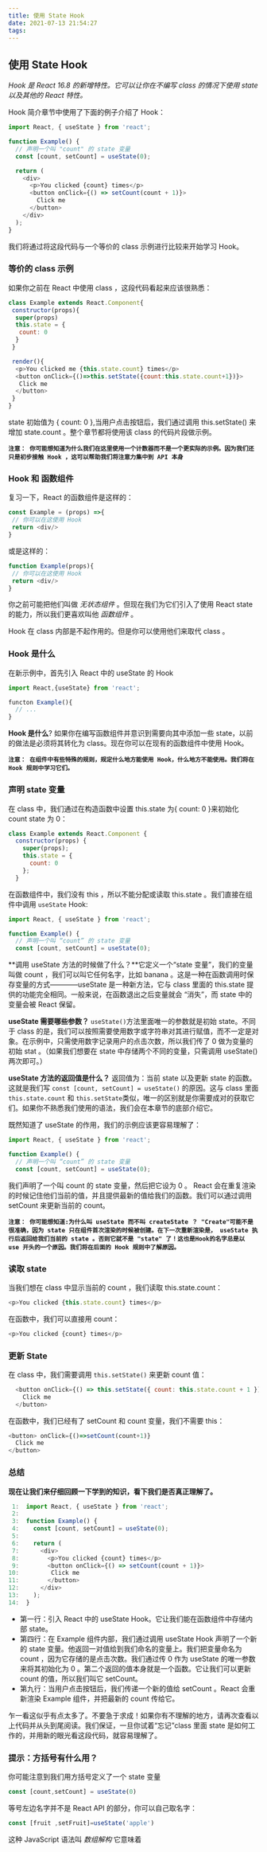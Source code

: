 ```yaml
---
title: 使用 State Hook
date: 2021-07-13 21:54:27
tags:
---
```


## 使用 State Hook

*Hook 是 React 16.8 的新增特性。它可以让你在不编写 class 的情况下使用 state 以及其他的 React 特性。*

Hook 简介章节中使用了下面的例子介绍了 Hook：

```js
import React, { useState } from 'react';

function Example() {
  // 声明一个叫 "count" 的 state 变量
  const [count, setCount] = useState(0);

  return (
    <div>
      <p>You clicked {count} times</p>
      <button onClick={() => setCount(count + 1)}>
        Click me
      </button>
    </div>
  );
}
```

我们将通过将这段代码与一个等价的 class 示例进行比较来开始学习 Hook。

### 等价的 class 示例

如果你之前在 React 中使用 class ，这段代码看起来应该很熟悉：

```js
class Example extends React.Component{
 constructor(props){
  super(props)
  this.state = {
   count: 0
  }
 }

 render(){
  <p>You clicked me {this.state.count} times</p>
  <button onClick={()=>this.setState({count:this.state.count+1})}>
   Click me
  </button>
 }
}
```

state 初始值为 { count: 0 },当用户点击按钮后，我们通过调用 this.setState() 来增加 state.count 。整个章节都将使用该 class 的代码片段做示例。

**`注意： 你可能想知道为什么我们在这里使用一个计数器而不是一个更实际的示例。因为我们还只是初步接触 Hook ，这可以帮助我们将注意力集中到 API 本身`**

### Hook 和 函数组件

复习一下，React 的函数组件是这样的：

```js
const Example = (props) =>{
 // 你可以在这使用 Hook 
 return <div/>
}
```

或是这样的：

```js
function Example(props){
 // 你可以在这使用 Hook
 return <div/>
}
```

你之前可能把他们叫做 *无状态组件* 。但现在我们为它们引入了使用 React state 的能力，所以我们更喜欢叫他 *函数组件* 。

Hook 在 class 内部是不起作用的。但是你可以使用他们来取代 class 。

### Hook 是什么

在新示例中，首先引入 React 中的 useState 的 Hook

```js
import React,{useState} from 'react';

functon Example(){
  // ...
}
```

**Hook 是什么**? 如果你在编写函数组件并意识到需要向其中添加一些 state，以前的做法是必须将其转化为 class。现在你可以在现有的函数组件中使用 Hook。

**`注意： 在组件中有些特殊的规则，规定什么地方能使用 Hook，什么地方不能使用。我们将在 Hook 规则中学习它们。`**

### 声明 state 变量

在 class 中，我们通过在构造函数中设置 this.state 为{ count: 0 }来初始化 count state 为 0：

```js
class Example extends React.Component {
  constructor(props) {
    super(props);
    this.state = {
      count: 0
    };
  }
```

在函数组件中，我们没有 this ，所以不能分配或读取 this.state 。我们直接在组件中调用 `useState` Hook:

```js
import React, { useState } from 'react';

function Example() {
  // 声明一个叫 “count” 的 state 变量
  const [count, setCount] = useState(0);
```

**调用 useState 方法的时候做了什么？**它定义一个“state 变量”，我们的变量叫做 count ，我们可以叫它任何名字，比如 banana 。这是一种在函数调用时保存变量的方式————useState 是一种新方法，它与 class 里面的 this.state 提供的功能完全相同。一般来说，在函数退出之后变量就会 “消失”，而 state 中的变量会被 React 保留。

**useState 需要哪些参数？** `useState()`方法里面唯一的参数就是初始 state。不同于 class 的是，我们可以按照需要使用数字或字符串对其进行赋值，而不一定是对象。在示例中，只需使用数字记录用户的点击次数，所以我们传了 0 做为变量的初始 stat 。（如果我们想要在 state 中存储两个不同的变量，只需调用 useState() 两次即可。）

**useState 方法的返回值是什么？** 返回值为：当前 state 以及更新 state 的函数。这就是我们写 `const [count, setCount] = useState()` 的原因。这与 class 里面 `this.state.count` 和 `this.setState`类似，唯一的区别就是你需要成对的获取它们。如果你不熟悉我们使用的语法，我们会在本章节的底部介绍它。

既然知道了 useState 的作用，我们的示例应该更容易理解了：

```js
import React, { useState } from 'react';

function Example() {
  // 声明一个叫 “count” 的 state 变量
  const [count, setCount] = useState(0);
```

我们声明了一个叫 count 的 state 变量，然后把它设为 0 。
React 会在重复渲染的时候记住他们当前的值，并且提供最新的值给我们的函数。我们可以通过调用 setCount 来更新当前的 count。

**`注意： 你可能想知道:为什么叫 useState 而不叫 createState ？ "Create"可能不是很准确，因为 state 只在组件首次渲染的时候被创建。在下一次重新渲染是， useState 执行后返回给我们当前的 state 。否则它就不是 "state" 了！这也是Hook的名字总是以 use 开头的一个原因。我们将在后面的 Hook 规则中了解原因。`**

### 读取 state

当我们想在 class 中显示当前的 count ，我们读取 this.state.count：

```js
<p>You clicked {this.state.count} times</p>
```

在函数中，我们可以直接用 count：

```js
<p>You clicked {count} times</p>
```

### 更新 State

在 class 中，我们需要调用 `this.setState()` 来更新 count 值：

```js
  <button onClick={() => this.setState({ count: this.state.count + 1 })}>
    Click me
  </button>
```

在函数中，我们已经有了 setCount 和 count 变量，我们不需要 this：

```js
<button> onClick={()=>setCount(count+1)}
  Click me
</button>
```

### 总结

**现在让我们来仔细回顾一下学到的知识，看下我们是否真正理解了。**

```js
 1:  import React, { useState } from 'react';
 2:
 3:  function Example() {
 4:    const [count, setCount] = useState(0);
 5:
 6:    return (
 7:      <div>
 8:        <p>You clicked {count} times</p>
 9:        <button onClick={() => setCount(count + 1)}>
10:         Click me
11:        </button>
12:      </div>
13:    );
14:  }
```

- 第一行：引入 React 中的 useState Hook。它让我们能在函数组件中存储内部 state。
- 第四行：在 Example 组件内部，我们通过调用 useState Hook 声明了一个新的 state 变量。他返回一对值给到我们命名的变量上。我们把变量命名为 count ，因为它存储的是点击次数。我们通过传 0 作为 useState 的唯一参数来将其初始化为 0 。第二个返回的值本身就是一个函数。它让我们可以更新 count 的值，所以我们叫它 setCount。
- 第九行：当用户点击按钮后，我们传递一个新的值给 setCount 。React 会重新渲染 Example 组件，并把最新的 count 传给它。

乍一看这似乎有点太多了。不要急于求成！<!--教学态度是真好-->如果你有不理解的地方，请再次查看以上代码并从头到尾阅读。我们保证，一旦你试着“忘记”class 里面 state 是如何工作的，并用新的眼光看这段代码，就容易理解了。

### 提示：方括号有什么用？

你可能注意到我们用方括号定义了一个 state 变量

```js
const [count,setCount] = useState(0)
```

等号左边名字并不是 React API 的部分，你可以自己取名字：

```js
const [fruit ,setFruit]=useState('apple')
```

这种 JavaScript 语法叫 *数组解构* 它意味着
